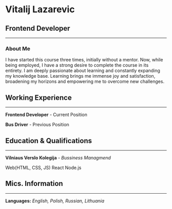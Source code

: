 # Vitalij Lazarevic

## Frontend Developer

---

### **About Me**

I have started this course three times, initially without a mentor. Now, while being employed, I have a strong desire to complete the course in its entirety. I am deeply passionate about learning and constantly expanding my knowledge base. Learning brings me immense joy and satisfaction, broadening my horizons and empowering me to overcome new challenges.

## Working Experience

---

**Frontend Developer** - Current Position

**Bus Driver** - Previous Position

## Education & Qualifications

---

**Vilniaus Verslo Kolegija** - _Bussiness Managmend_

Web(HTML, CSS, JS)
React
Node.js

## Mics. Information

---

**Languages:** _English, Polish, Russian, Lithuania_
